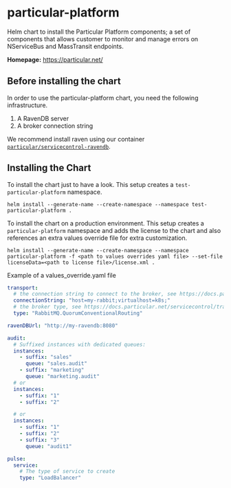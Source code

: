 # particular-platform

Helm chart to install the Particular Platform components; a set of components that allows customer to monitor and manage errors on NServiceBus and MassTransit endpoints.

**Homepage:** <https://particular.net/>

## Before installing the chart

In order to use the particular-platform chart, you need the following infrastructure.

1. A RavenDB server
2. A broker connection string

We recommend install raven using our container [`particular/servicecontrol-ravendb`](https://hub.docker.com/r/particular/servicecontrol-ravendb).

## Installing the Chart

To install the chart just to have a look.
This setup creates a `test-particular-platform` namespace.

```shell
helm install --generate-name --create-namespace --namespace test-particular-platform .
```

To install the chart on a production environment.
This setup creates a `particular-platform` namespace and adds the license to the chart and also references an extra values override file for extra customization.

```shell
helm install --generate-name --create-namespace --namespace particular-platform -f <path to values overrides yaml file> --set-file licenseData=<path to license file>/license.xml .
```

Example of a values_override.yaml file

```yaml
transport:
  # the connection string to connect to the broker, see https://docs.particular.net/servicecontrol/transports
  connectionString: "host=my-rabbit;virtualhost=k8s;"
  # the broker type, see https://docs.particular.net/servicecontrol/transports
  type: "RabbitMQ.QuorumConventionalRouting"

ravenDBUrl: "http://my-ravendb:8080"

audit:
  # Suffixed instances with dedicated queues:
  instances:
    - suffix: "sales"
      queue: "sales.audit"
    - suffix: "marketing"
      queue: "marketing.audit"
  # or
  instances:
    - suffix: "1"
    - suffix: "2"

  # or
  instances:
    - suffix: "1"
    - suffix: "2"
    - suffix: "3"
      queue: "audit1" 

pulse:
  service:
    # The type of service to create
    type: "LoadBalancer"
```
